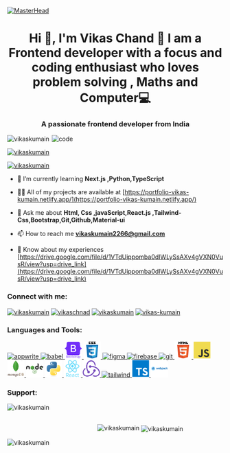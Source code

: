 [![MasterHead](https://miro.medium.com/v2/resize:fit:1358/1*yw0TnheAGN-LPneDaTlaxw.gif)](https://www.linkedin.com/in/vikas-kumain-a67834234/)
<h1 align="center">Hi 👋, I'm Vikas Chand  🙋 I am a Frontend developer with a focus and coding enthusiast who loves problem solving , 
      Maths and Computer💻 </h1>
<h3 align="center">A passionate frontend developer from India</h3>
<img align="right" width="400" src="https://cdn.dribbble.com/users/1162077/screenshots/3848914/programmer.gif" alt="code"/>
 
<p align="left"> <img src="https://komarev.com/ghpvc/?username=vikaskumain&label=Profile%20views&color=0e75b6&style=flat" alt="vikaskumain" /> </p>

<p align="left"> <a href="https://github.com/ryo-ma/github-profile-trophy"><img src="https://github-profile-trophy.vercel.app/?username=vikaskumain" alt="vikaskumain" /></a> </p>

<p align="left"> <a href="https://twitter.com/vikaskumain" target="blank"><img src="https://img.shields.io/twitter/follow/vikaskumain?logo=twitter&style=for-the-badge" alt="vikaskumain" /></a> </p>

- 🌱 I’m currently learning **Next.js ,Python,TypeScript**

- 👨‍💻 All of my projects are available at [https://portfolio-vikas-kumain.netlify.app/](https://portfolio-vikas-kumain.netlify.app/)

- 💬 Ask me about **Html, Css ,javaScript,React.js ,Tailwind-Css,Bootstrap,Git,Github,Material-ui**

- 📫 How to reach me **vikaskumain2266@gmail.com**

- 📄 Know about my experiences [https://drive.google.com/file/d/1VTdUippomba0dIWLySsAXv4gVXN0VusR/view?usp=drive_link](https://drive.google.com/file/d/1VTdUippomba0dIWLySsAXv4gVXN0VusR/view?usp=drive_link)

<h3 align="left">Connect with me:</h3>
<p align="left">
<a href="https://twitter.com/vikaskumain" target="blank"><img align="center" src="https://raw.githubusercontent.com/rahuldkjain/github-profile-readme-generator/master/src/images/icons/Social/twitter.svg" alt="vikaskumain" height="30" width="40" /></a>
<a href="https://linkedin.com/in/vikaschnad" target="blank"><img align="center" src="https://raw.githubusercontent.com/rahuldkjain/github-profile-readme-generator/master/src/images/icons/Social/linked-in-alt.svg" alt="vikaschnad" height="30" width="40" /></a>
<a href="https://fb.com/vikaskumain" target="blank"><img align="center" src="https://raw.githubusercontent.com/rahuldkjain/github-profile-readme-generator/master/src/images/icons/Social/facebook.svg" alt="vikaskumain" height="30" width="40" /></a>
<a href="https://instagram.com/vikas-kumain" target="blank"><img align="center" src="https://raw.githubusercontent.com/rahuldkjain/github-profile-readme-generator/master/src/images/icons/Social/instagram.svg" alt="vikas-kumain" height="30" width="40" /></a>
</p>

<h3 align="left">Languages and Tools:</h3>
<p align="left"> <a href="https://appwrite.io" target="_blank" rel="noreferrer"> <img src="https://www.vectorlogo.zone/logos/appwriteio/appwriteio-icon.svg" alt="appwrite" width="40" height="40"/> </a> <a href="https://babeljs.io/" target="_blank" rel="noreferrer"> <img src="https://www.vectorlogo.zone/logos/babeljs/babeljs-icon.svg" alt="babel" width="40" height="40"/> </a> <a href="https://getbootstrap.com" target="_blank" rel="noreferrer"> <img src="https://raw.githubusercontent.com/devicons/devicon/master/icons/bootstrap/bootstrap-plain-wordmark.svg" alt="bootstrap" width="40" height="40"/> </a> <a href="https://www.w3schools.com/css/" target="_blank" rel="noreferrer"> <img src="https://raw.githubusercontent.com/devicons/devicon/master/icons/css3/css3-original-wordmark.svg" alt="css3" width="40" height="40"/> </a> <a href="https://www.figma.com/" target="_blank" rel="noreferrer"> <img src="https://www.vectorlogo.zone/logos/figma/figma-icon.svg" alt="figma" width="40" height="40"/> </a> <a href="https://firebase.google.com/" target="_blank" rel="noreferrer"> <img src="https://www.vectorlogo.zone/logos/firebase/firebase-icon.svg" alt="firebase" width="40" height="40"/> </a> <a href="https://git-scm.com/" target="_blank" rel="noreferrer"> <img src="https://www.vectorlogo.zone/logos/git-scm/git-scm-icon.svg" alt="git" width="40" height="40"/> </a> <a href="https://www.w3.org/html/" target="_blank" rel="noreferrer"> <img src="https://raw.githubusercontent.com/devicons/devicon/master/icons/html5/html5-original-wordmark.svg" alt="html5" width="40" height="40"/> </a> <a href="https://developer.mozilla.org/en-US/docs/Web/JavaScript" target="_blank" rel="noreferrer"> <img src="https://raw.githubusercontent.com/devicons/devicon/master/icons/javascript/javascript-original.svg" alt="javascript" width="40" height="40"/> </a> <a href="https://www.mongodb.com/" target="_blank" rel="noreferrer"> <img src="https://raw.githubusercontent.com/devicons/devicon/master/icons/mongodb/mongodb-original-wordmark.svg" alt="mongodb" width="40" height="40"/> </a> <a href="https://nodejs.org" target="_blank" rel="noreferrer"> <img src="https://raw.githubusercontent.com/devicons/devicon/master/icons/nodejs/nodejs-original-wordmark.svg" alt="nodejs" width="40" height="40"/> </a> <a href="https://www.python.org" target="_blank" rel="noreferrer"> <img src="https://raw.githubusercontent.com/devicons/devicon/master/icons/python/python-original.svg" alt="python" width="40" height="40"/> </a> <a href="https://reactjs.org/" target="_blank" rel="noreferrer"> <img src="https://raw.githubusercontent.com/devicons/devicon/master/icons/react/react-original-wordmark.svg" alt="react" width="40" height="40"/> </a> <a href="https://redux.js.org" target="_blank" rel="noreferrer"> <img src="https://raw.githubusercontent.com/devicons/devicon/master/icons/redux/redux-original.svg" alt="redux" width="40" height="40"/> </a> <a href="https://tailwindcss.com/" target="_blank" rel="noreferrer"> <img src="https://www.vectorlogo.zone/logos/tailwindcss/tailwindcss-icon.svg" alt="tailwind" width="40" height="40"/> </a> <a href="https://www.typescriptlang.org/" target="_blank" rel="noreferrer"> <img src="https://raw.githubusercontent.com/devicons/devicon/master/icons/typescript/typescript-original.svg" alt="typescript" width="40" height="40"/> </a> <a href="https://webpack.js.org" target="_blank" rel="noreferrer"> <img src="https://raw.githubusercontent.com/devicons/devicon/d00d0969292a6569d45b06d3f350f463a0107b0d/icons/webpack/webpack-original-wordmark.svg" alt="webpack" width="40" height="40"/> </a> </p>

<h3 align="left">Support:</h3>
<p><a href="https://ko-fi.com/vikaskumain"> <img align="left" src="https://cdn.ko-fi.com/cdn/kofi3.png?v=3" height="50" width="210" alt="vikaskumain" /></a></p><br><br>

<p><img align="left" src="https://github-readme-stats.vercel.app/api/top-langs?username=vikaskumain&show_icons=true&locale=en&layout=compact" alt="vikaskumain" /></p>

<p>&nbsp;<img align="center" src="https://github-readme-stats.vercel.app/api?username=vikaskumain&show_icons=true&locale=en" alt="vikaskumain" /></p>

<p><img align="center" src="https://github-readme-streak-stats.herokuapp.com/?user=vikaskumain&" alt="vikaskumain" /></p>
